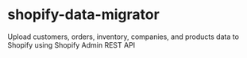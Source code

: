 # shopify-data-migrator

Upload customers, orders, inventory, companies, and products data to Shopify using Shopify Admin REST API
